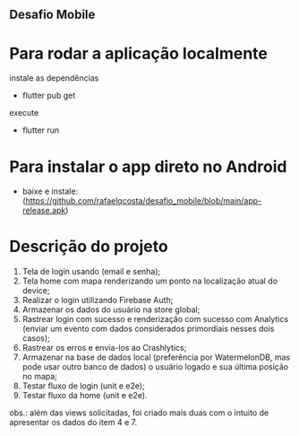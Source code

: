 ## Desafio Mobile

# Para rodar a aplicação localmente
instale as dependências
- flutter pub get

execute
- flutter run

# Para instalar o app direto no Android
- baixe e instale: (https://github.com/rafaelqcosta/desafio_mobile/blob/main/app-release.apk)


# Descrição do projeto

1. Tela de login usando (email e senha);
2. Tela home com mapa renderizando um ponto na localização atual do device;
3. Realizar o login utilizando Firebase Auth;
4. Armazenar os dados do usuário na store global;
5. Rastrear login com sucesso e renderização com sucesso com Analytics (enviar um evento com dados considerados primordiais nesses dois casos);
6. Rastrear os erros e envia-los ao Crashlytics;
7. Armazenar na base de dados local (preferência por WatermelonDB, mas pode usar outro banco de dados) o usuário logado e sua última posição no mapa;
8. Testar fluxo de login (unit e e2e);
9. Testar fluxo da home (unit e e2e).

obs.: além das views solicitadas, foi criado mais duas com o intuito de apresentar os dados do item 4 e 7.



